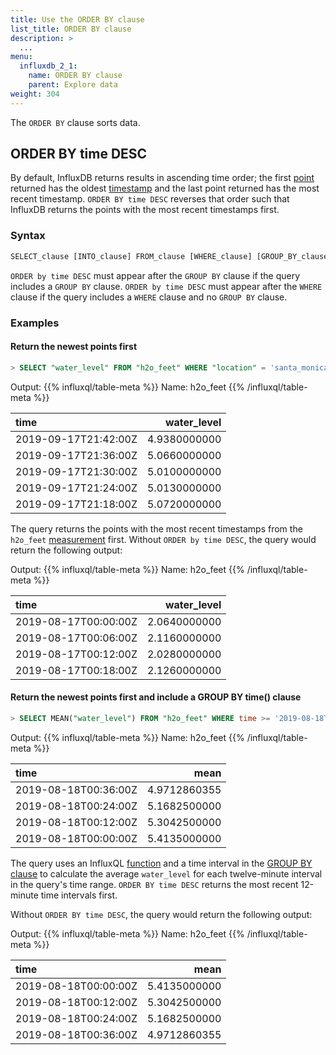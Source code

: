 ```yaml
---
title: Use the ORDER BY clause
list_title: ORDER BY clause
description: >
  ...
menu:
  influxdb_2_1:
    name: ORDER BY clause
    parent: Explore data
weight: 304
---
```


The `ORDER BY` clause sorts data. 

## ORDER BY time DESC

By default, InfluxDB returns results in ascending time order; the first [point](/influxdb/v2.4/reference/glossary/#point)
returned has the oldest [timestamp](influxdb/v2.4/reference/glossary/#timestamp) and
the last point returned has the most recent timestamp.
`ORDER BY time DESC` reverses that order such that InfluxDB returns the points
with the most recent timestamps first.

### Syntax

```sql
SELECT_clause [INTO_clause] FROM_clause [WHERE_clause] [GROUP_BY_clause] ORDER BY time DESC
```

`ORDER by time DESC` must appear after the `GROUP BY` clause if the query includes a `GROUP BY` clause.
`ORDER by time DESC` must appear after the `WHERE` clause if the query includes a `WHERE` clause and no `GROUP BY` clause.

### Examples

#### Return the newest points first

```sql
> SELECT "water_level" FROM "h2o_feet" WHERE "location" = 'santa_monica' ORDER BY time DESC
```
Output:
{{% influxql/table-meta %}}
Name: h2o_feet
{{% /influxql/table-meta %}}

| time   | water_level |
| :-------------- | ------------------:|
| 2019-09-17T21:42:00Z | 4.9380000000|
| 2019-09-17T21:36:00Z | 5.0660000000|
| 2019-09-17T21:30:00Z | 5.0100000000|
| 2019-09-17T21:24:00Z | 5.0130000000|
| 2019-09-17T21:18:00Z | 5.0720000000|

The query returns the points with the most recent timestamps from the
`h2o_feet` [measurement](/influxdb/v2.4/reference/glossary/#measurement) first.
Without `ORDER by time DESC`, the query would return the following output:

Output:
{{% influxql/table-meta %}}
Name: h2o_feet
{{% /influxql/table-meta %}}

| time   | water_level |
| :-------------- | ------------------:|
| 2019-08-17T00:00:00Z | 2.0640000000|
| 2019-08-17T00:06:00Z | 2.1160000000|
| 2019-08-17T00:12:00Z | 2.0280000000|
| 2019-08-17T00:18:00Z | 2.1260000000|

#### Return the newest points first and include a GROUP BY time() clause

```sql
> SELECT MEAN("water_level") FROM "h2o_feet" WHERE time >= '2019-08-18T00:00:00Z' AND time <= '2019-08-18T00:42:00Z' GROUP BY time(12m) ORDER BY time DESC
```
Output:
{{% influxql/table-meta %}}
Name: h2o_feet
{{% /influxql/table-meta %}}

| time   | mean |
| :-------------- | ------------------:|
| 2019-08-18T00:36:00Z | 4.9712860355|
| 2019-08-18T00:24:00Z | 5.1682500000|
| 2019-08-18T00:12:00Z | 5.3042500000|
| 2019-08-18T00:00:00Z | 5.4135000000|

The query uses an InfluxQL [function](/enterprise_influxdb/v1.9/query_language/functions)
and a time interval in the [GROUP BY clause](#group-by-time-intervals)
to calculate the average `water_level` for each twelve-minute
interval in the query's time range.
`ORDER BY time DESC` returns the most recent 12-minute time intervals
first.

Without `ORDER BY time DESC`, the query would return the following output:

Output:
{{% influxql/table-meta %}}
Name: h2o_feet
{{% /influxql/table-meta %}}

| time   | mean |
| :-------------- | ------------------:|
| 2019-08-18T00:00:00Z | 5.4135000000|
| 2019-08-18T00:12:00Z | 5.3042500000|
| 2019-08-18T00:24:00Z | 5.1682500000|
| 2019-08-18T00:36:00Z | 4.9712860355|
